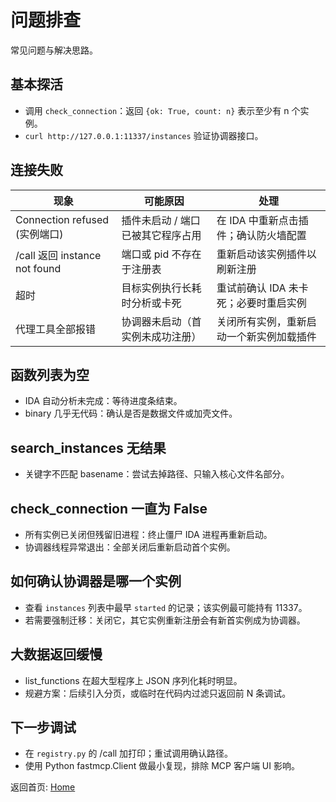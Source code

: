 # 问题排查

常见问题与解决思路。

## 基本探活

- 调用 `check_connection`：返回 `{ok: True, count: n}` 表示至少有 n 个实例。
- `curl http://127.0.0.1:11337/instances` 验证协调器接口。

## 连接失败

| 现象 | 可能原因 | 处理 |
|------|----------|------|
| Connection refused (实例端口) | 插件未启动 / 端口已被其它程序占用 | 在 IDA 中重新点击插件；确认防火墙配置 |
| /call 返回 instance not found | 端口或 pid 不存在于注册表 | 重新启动该实例插件以刷新注册 |
| 超时 | 目标实例执行长耗时分析或卡死 | 重试前确认 IDA 未卡死；必要时重启实例 |
| 代理工具全部报错 | 协调器未启动（首实例未成功注册） | 关闭所有实例，重新启动一个新实例加载插件 |

## 函数列表为空

- IDA 自动分析未完成：等待进度条结束。
- binary 几乎无代码：确认是否是数据文件或加壳文件。

## search_instances 无结果

- 关键字不匹配 basename：尝试去掉路径、只输入核心文件名部分。

## check_connection 一直为 False

- 所有实例已关闭但残留旧进程：终止僵尸 IDA 进程再重新启动。
- 协调器线程异常退出：全部关闭后重新启动首个实例。

## 如何确认协调器是哪一个实例

- 查看 `instances` 列表中最早 `started` 的记录；该实例最可能持有 11337。
- 若需要强制迁移：关闭它，其它实例重新注册会有新首实例成为协调器。

## 大数据返回缓慢

- list_functions 在超大型程序上 JSON 序列化耗时明显。
- 规避方案：后续引入分页，或临时在代码内过滤只返回前 N 条调试。

## 下一步调试

- 在 `registry.py` 的 /call 加打印；重试调用确认路径。
- 使用 Python fastmcp.Client 做最小复现，排除 MCP 客户端 UI 影响。

返回首页: [Home](Home.md)
